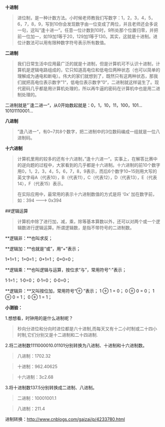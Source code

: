 **十进制**

>进位制，是一种计数方法。小时候老师教我们写数字：1，2，3，4，5，6，7，8，9，写到10你会发现数字由一位变成了两位，并且老师还会多说一句，这叫”逢十进一”。任意一位计数到10时，9所处那个位置归零，并把前一位加一，如19加1等于20，129加1等于130。其实，这就是十进制。进位计数法可以用有限种数字符号表示所有数值。

**二进制**

>我们日常生活中应用最广泛的就是十进制，但是计算机可不认识十进制，计算机是逻辑电路组成的，它只知道高电位和低电位两种状态（也可以简单的理解成为通电和断电）。伟大的家们就想到了，既然只有这两种状态，那我们就把高电位表示数字”1“，低电位表示数字”0“，二进制就这样诞生了。现代密码几乎都是用计算机处理的，所以再牛逼的密码在计算机中也是用二进制处理的。
>
二进制就是”`逢二进一“，从0开始数起就是：0，1，10，11，100，101…10101110001…

**八进制**

>”逢八进一“，有0~7共8个数字，把二进制中的3位数码编成一组就是一位八进制码。

**十六进制**

>计算机里用的较多的还有十六进制，”逢十六进一“。实事上，在解答比赛中的逆向题的过程中，大家看到的几乎都是十六进制。十六进制的前10个数字用0，1，2，3，4，5，6，7，8，9表示，而后6个数字10~15则用大写的英文字母A（代表10），B（代表11），C（代表12），D（代表13），E（代表14），F（代表15）表示。
>
>在实际应用中，最常用的表示十六进制数值的方式是将 ‘0x’ 加在数字前，如：394 ---> 0x394



##逻辑运算

>计算机中除了进行加，减，乘，除等基本算数以外，还可以对两个或一个逻辑数进行逻辑运算。所谓逻辑数，是指不带符号的二进制数。


**逻辑非：**也叫求反；

**逻辑加：**也就是“或”，用“+”表示；

1+1=1；
1+0=1；
0+1=1；
0+0=0；

**逻辑乘：**也叫逻辑与运算，按位求“与”，常用符号“·”表示；

1·1=1；
1·0=0；
0·1=0；
0·0=0；

**逻辑异：**又叫按位加，常用符号“⊕ ”表示；
1 ⊕ 1 = 0；
0 ⊕ 0 = 0；
1 ⊕ 0 = 1；
0 ⊕ 1 = 1；

**小测验：**

1.想想看，时钟用的是什么进制呢？

>秒向分进位和分向时进位都是六十进制,而每天又有十二小时制或二十四小时制,它们分别又是十二进制和二十四进制.

2.将二进制数1111000010.01101分别转换为八进制、十进制和十六进制数。

>八进制：1702.32

>十进制：962.40625

>十六进制：3c2.68

3.将十进制数137.5分别转换成二进制、八进制。

>二进制：10001001.1

>八进制：211.4

进制转换：http://www.cnblogs.com/gaizai/p/4233780.html
